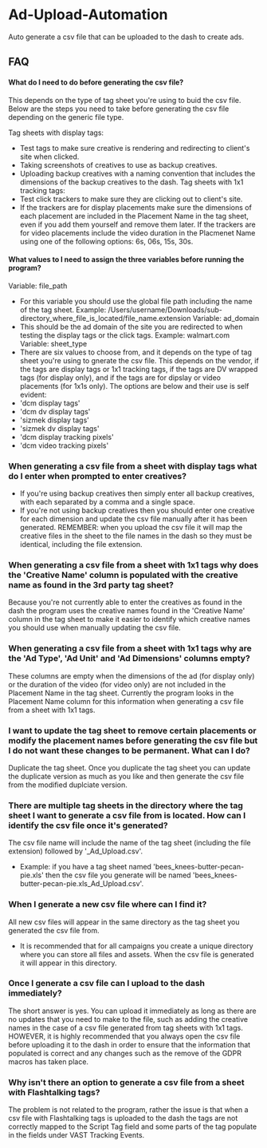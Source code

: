 
# Ad-Upload-Automation

Auto generate a csv file that can be uploaded to the dash to create ads.

## FAQ

#### What do I need to do before generating the csv file?

This depends on the type of tag sheet you're using to buid the csv file. Below are the steps you need to take before generating the csv file depending on the generic file type.

Tag sheets with display tags: 
- Test tags to make sure creative is rendering and redirecting to client's site when clicked.
- Taking screenshots of creatives to use as backup creatives.
- Uploading backup creatives with a naming convention that includes the dimensions of the backup creatives to the dash.
Tag sheets with 1x1 tracking tags: 
- Test click trackers to make sure they are clicking out to client's site.
- If the trackers are for display placements make sure the dimensions of each placement are included in the Placement Name in the tag sheet, even if you add them yourself and remove them later. If the trackers are for video placements include the video duration in the Placmenet Name using one of the following options: 6s, 06s, 15s, 30s.

#### What values to I need to assign the three variables before running the program?

Variable: file_path
- For this variable you should use the global file path including the name of the tag sheet. Example: /Users/username/Downloads/sub-directory_where_file_is_located/file_name.extension
Variable: ad_domain
- This should be the ad domain of the site you are redirected to when testing the display tags or the click tags. Example: walmart.com
Variable: sheet_type
- There are six values to choose from, and it depends on the type of tag sheet you're using to gnerate the csv file. This depends on the vendor, if the tags are display tags or 1x1 tracking tags, if the tags are DV wrapped tags (for display only), and if the tags are for dipslay or video placements (for 1x1s only). The options are below and their use is self evident:
- 'dcm display tags'
- 'dcm dv display tags'
- 'sizmek display tags'
- 'sizmek dv display tags'
- 'dcm display tracking pixels'
- 'dcm video tracking pixels'

### When generating a csv file from a sheet with display tags what do I enter when prompted to enter creatives?

- If you're using backup creatives then simply enter all backup creatives, with each separated by a comma and a single space.
- If you're not using backup creatives then you should enter one creative for each dimension and update the csv file manually after it has been generated. REMEMBER: when you upload the csv file it will map the creative files in the sheet to the file names in the dash so they must be identical, including the file extension.

### When generating a csv file from a sheet with 1x1 tags why does the 'Creative Name' column is populated with the creative name as found in the 3rd party tag sheet? 

Because you're not currently able to enter the creatives as found in the dash the program uses the creative names found in the 'Creative Name' column in the tag sheet to make it easier to identify which creative names you should use when manually updating the csv file.

### When generating a csv file from a sheet with 1x1 tags why are the 'Ad Type', 'Ad Unit' and 'Ad Dimensions' columns empty?

These columns are empty when the dimensions of the ad (for display only) or the duration of the video (for video only) are not included in the Placement Name in the tag sheet. Currently the program looks in the Placement Name column for this information when generating a csv file from a sheet with 1x1 tags.

### I want to update the tag sheet to remove certain placements or modify the placement names before generating the csv file but I do not want these changes to be permanent. What can I do? 

Duplicate the tag sheet. Once you duplicate the tag sheet you can update the duplicate version as much as you like and then generate the csv file from the modified duplciate version.

### There are multiple tag sheets in the directory where the tag sheet I want to generate a csv file from is located. How can I identify the csv file once it's generated?

The csv file name will include the name of the tag sheet (including the file extension) followed by '_Ad_Upload.csv'. 
- Example: if you have a tag sheet named 'bees_knees-butter-pecan-pie.xls' then the csv file you generate will be named 'bees_knees-butter-pecan-pie.xls_Ad_Upload.csv'. 

### When I generate a new csv file where can I find it? 

All new csv files will appear in the same directory as the tag sheet you generated the csv file from. 
- It is recommended that for all campaigns you create a unique directory where you can store all files and assets. When the csv file is generated it will appear in this directory.

### Once I generate a csv file can I upload to the dash immediately? 

The short answer is yes. You can upload it immediately as long as there are no updates that you need to make to the file, such as adding the creative names in the case of a csv file generated from tag sheets with 1x1 tags. HOWEVER, it is highly recommended that you always open the csv file before uploading it to the dash in order to ensure that the information that populated is correct and any changes such as the remove of the GDPR macros has taken place.

### Why isn't there an option to generate a csv file from a sheet with Flashtalking tags? 

The problem is not related to the program, rather the issue is that when a csv file with Flashtalking tags is uploaded to the dash the tags are not correctly mapped to the Script Tag field and some parts of the tag populate in the fields under VAST Tracking Events. 



